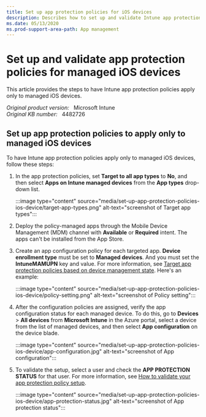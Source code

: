 ```yaml
---
title: Set up app protection policies for iOS devices
description: Describes how to set up and validate Intune app protection policies for managed iOS devices.
ms.date: 05/13/2020
ms.prod-support-area-path: App management
---
```

# Set up and validate app protection policies for managed iOS devices

This article provides the steps to have Intune app protection policies apply only to managed iOS devices.

_Original product version:_ &nbsp; Microsoft Intune  
_Original KB number:_ &nbsp; 4482726

## Set up app protection policies to apply only to managed iOS devices

To have Intune app protection policies apply only to managed iOS devices, follow these steps:

1. In the app protection policies, set **Target to all app types** to **No**, and then select **Apps on Intune managed devices** from the **App types** drop-down list.

    :::image type="content" source="media/set-up-app-protection-policies-ios-device/target-app-types.png" alt-text="screenshot of Target app types":::

2. Deploy the policy-managed apps through the Mobile Device Management (MDM) channel with **Available** or **Required** intent. The apps can't be installed from the App Store.

3. Create an app configuration policy for each targeted app. **Device enrollment type** must be set to **Managed devices**. And you must set the **IntuneMAMUPN** key and value. For more information, see [Target app protection policies based on device management state](/mem/intune/apps/app-protection-policies#target-app-protection-policies-based-on-device-management-state). Here's an example:

    :::image type="content" source="media/set-up-app-protection-policies-ios-device/policy-setting.png" alt-text="screenshot of Policy setting":::

4. After the configuration policies are assigned, verify the app configuration status for each managed device. To do this, go to **Devices** > **All devices** from **Microsoft Intune** in the Azure portal, select a device from the list of managed devices, and then select **App configuration** on the device blade.

    :::image type="content" source="media/set-up-app-protection-policies-ios-device/app-configuration.jpg" alt-text="screenshot of App configuration":::

5. To validate the setup, select a user and check the **APP PROTECTION STATUS** for that user. For more information, see [How to validate your app protection policy setup](/mem/intune/apps/app-protection-policies-validate).

    :::image type="content" source="media/set-up-app-protection-policies-ios-device/app-protection-status.jpg" alt-text="screenshot of App protection status":::
